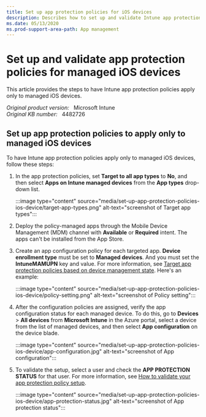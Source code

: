 ```yaml
---
title: Set up app protection policies for iOS devices
description: Describes how to set up and validate Intune app protection policies for managed iOS devices.
ms.date: 05/13/2020
ms.prod-support-area-path: App management
---
```

# Set up and validate app protection policies for managed iOS devices

This article provides the steps to have Intune app protection policies apply only to managed iOS devices.

_Original product version:_ &nbsp; Microsoft Intune  
_Original KB number:_ &nbsp; 4482726

## Set up app protection policies to apply only to managed iOS devices

To have Intune app protection policies apply only to managed iOS devices, follow these steps:

1. In the app protection policies, set **Target to all app types** to **No**, and then select **Apps on Intune managed devices** from the **App types** drop-down list.

    :::image type="content" source="media/set-up-app-protection-policies-ios-device/target-app-types.png" alt-text="screenshot of Target app types":::

2. Deploy the policy-managed apps through the Mobile Device Management (MDM) channel with **Available** or **Required** intent. The apps can't be installed from the App Store.

3. Create an app configuration policy for each targeted app. **Device enrollment type** must be set to **Managed devices**. And you must set the **IntuneMAMUPN** key and value. For more information, see [Target app protection policies based on device management state](/mem/intune/apps/app-protection-policies#target-app-protection-policies-based-on-device-management-state). Here's an example:

    :::image type="content" source="media/set-up-app-protection-policies-ios-device/policy-setting.png" alt-text="screenshot of Policy setting":::

4. After the configuration policies are assigned, verify the app configuration status for each managed device. To do this, go to **Devices** > **All devices** from **Microsoft Intune** in the Azure portal, select a device from the list of managed devices, and then select **App configuration** on the device blade.

    :::image type="content" source="media/set-up-app-protection-policies-ios-device/app-configuration.jpg" alt-text="screenshot of App configuration":::

5. To validate the setup, select a user and check the **APP PROTECTION STATUS** for that user. For more information, see [How to validate your app protection policy setup](/mem/intune/apps/app-protection-policies-validate).

    :::image type="content" source="media/set-up-app-protection-policies-ios-device/app-protection-status.jpg" alt-text="screenshot of App protection status":::
